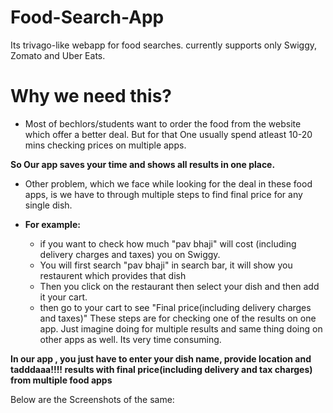 # Food-Search-App
Its trivago-like webapp for food searches. currently supports only Swiggy, Zomato and Uber Eats.

# Why we need this?
- Most of bechlors/students want to order the food from the website which offer a better deal.
But for that One usually spend atleast 10-20 mins checking prices on multiple apps.

**So Our app saves your time and shows all results in one place.**
- Other problem, which we face while looking for the deal in these food apps, is we have to through multiple steps to find final price for any single dish.

- **For example:** 
  * if you want to check how much "pav bhaji" will cost (including delivery charges and taxes) you on Swiggy.
  * You will first search "pav bhaji" in search bar, it will show you restaurent which provides that dish
  * Then you click on the restaurant then select your dish and then add it your cart.
  * then go to your cart to see "Final price(including delivery charges and taxes)"
These steps are for checking one of the results on one app. Just imagine doing for multiple results and same thing doing on other apps as well. Its very time consuming.

**In our app , you just have to enter your dish name, provide location and tadddaaa!!!! results with final price(including delivery and tax charges) from multiple food apps**

Below are the Screenshots of the same:

